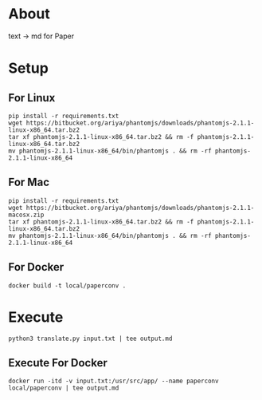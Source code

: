 # About

text -> md for Paper

# Setup

## For Linux

```
pip install -r requirements.txt
wget https://bitbucket.org/ariya/phantomjs/downloads/phantomjs-2.1.1-linux-x86_64.tar.bz2
tar xf phantomjs-2.1.1-linux-x86_64.tar.bz2 && rm -f phantomjs-2.1.1-linux-x86_64.tar.bz2
mv phantomjs-2.1.1-linux-x86_64/bin/phantomjs . && rm -rf phantomjs-2.1.1-linux-x86_64
```

## For Mac

```
pip install -r requirements.txt
wget https://bitbucket.org/ariya/phantomjs/downloads/phantomjs-2.1.1-macosx.zip
tar xf phantomjs-2.1.1-linux-x86_64.tar.bz2 && rm -f phantomjs-2.1.1-linux-x86_64.tar.bz2
mv phantomjs-2.1.1-linux-x86_64/bin/phantomjs . && rm -rf phantomjs-2.1.1-linux-x86_64
```

## For Docker

```
docker build -t local/paperconv .
```

# Execute

```
python3 translate.py input.txt | tee output.md
```

## Execute For Docker

```
docker run -itd -v input.txt:/usr/src/app/ --name paperconv local/paperconv | tee output.md
```
